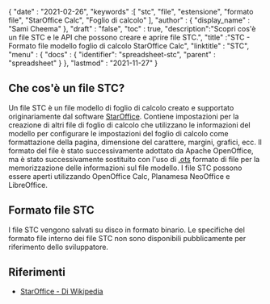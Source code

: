 {
  "date" : "2021-02-26",
  "keywords" :[ "stc", "file", "estensione", "formato file", "StarOffice Calc", "Foglio di calcolo" ],
  "author" : {
    "display_name" : "Sami Cheema"
},
  "draft" : "false",
  "toc" : true,
  "description":"Scopri cos'è un file STC e le API che possono creare e aprire file STC.",
  "title" :"STC - Formato file modello foglio di calcolo StarOffice Calc",
  "linktitle" : "STC",
  "menu" : {
    "docs" : {
      "identifier": "spreadsheet-stc",
      "parent" : "spreadsheet"
}
},
  "lastmod" : "2021-11-27"
}

## Che cos'è un file STC?

Un file STC è un file modello di foglio di calcolo creato e supportato originariamente dal software [StarOffice](https://www.staroffice.com/). Contiene impostazioni per la creazione di altri file di foglio di calcolo che utilizzano le informazioni del modello per configurare le impostazioni del foglio di calcolo come formattazione della pagina, dimensione del carattere, margini, grafici, ecc. Il formato del file è stato successivamente adottato da Apache OpenOffice, ma è stato successivamente sostituito con l'uso di [.ots](/it/spreadsheet/ots/) formato di file per la memorizzazione delle informazioni sul file modello. I file STC possono essere aperti utilizzando OpenOffice Calc, Planamesa NeoOffice e LibreOffice.

## Formato file STC

I file STC vengono salvati su disco in formato binario. Le specifiche del formato file interno dei file STC non sono disponibili pubblicamente per riferimento dello sviluppatore.

## Riferimenti ##

* [StarOffice - Di Wikipedia](https://en.wikipedia.org/wiki/StarOffice)

